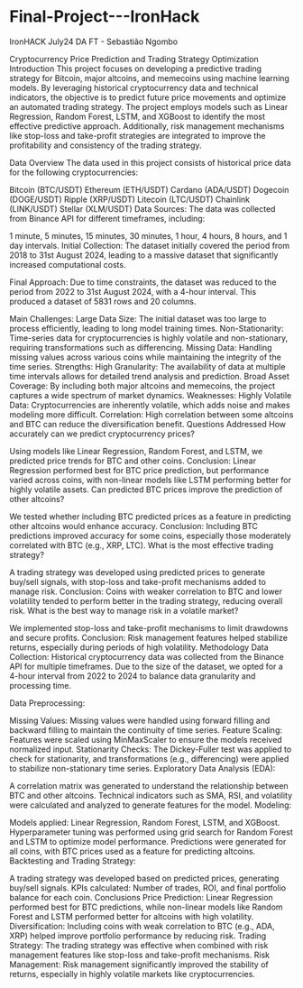 # Final-Project---IronHack
 IronHACK July24 DA FT - Sebastião Ngombo

Cryptocurrency Price Prediction and Trading Strategy Optimization
Introduction
This project focuses on developing a predictive trading strategy for Bitcoin, major altcoins, and memecoins using machine learning models. By leveraging historical cryptocurrency data and technical indicators, the objective is to predict future price movements and optimize an automated trading strategy. The project employs models such as Linear Regression, Random Forest, LSTM, and XGBoost to identify the most effective predictive approach. Additionally, risk management mechanisms like stop-loss and take-profit strategies are integrated to improve the profitability and consistency of the trading strategy.

Data
Overview
The data used in this project consists of historical price data for the following cryptocurrencies:

Bitcoin (BTC/USDT)
Ethereum (ETH/USDT)
Cardano (ADA/USDT)
Dogecoin (DOGE/USDT)
Ripple (XRP/USDT)
Litecoin (LTC/USDT)
Chainlink (LINK/USDT)
Stellar (XLM/USDT)
Data Sources:
The data was collected from Binance API for different timeframes, including:

1 minute, 5 minutes, 15 minutes, 30 minutes, 1 hour, 4 hours, 8 hours, and 1 day intervals.
Initial Collection: The dataset initially covered the period from 2018 to 31st August 2024, leading to a massive dataset that significantly increased computational costs.

Final Approach: Due to time constraints, the dataset was reduced to the period from 2022 to 31st August 2024, with a 4-hour interval. This produced a dataset of 5831 rows and 20 columns.

Main Challenges:
Large Data Size: The initial dataset was too large to process efficiently, leading to long model training times.
Non-Stationarity: Time-series data for cryptocurrencies is highly volatile and non-stationary, requiring transformations such as differencing.
Missing Data: Handling missing values across various coins while maintaining the integrity of the time series.
Strengths:
High Granularity: The availability of data at multiple time intervals allows for detailed trend analysis and prediction.
Broad Asset Coverage: By including both major altcoins and memecoins, the project captures a wide spectrum of market dynamics.
Weaknesses:
Highly Volatile Data: Cryptocurrencies are inherently volatile, which adds noise and makes modeling more difficult.
Correlation: High correlation between some altcoins and BTC can reduce the diversification benefit.
Questions Addressed
How accurately can we predict cryptocurrency prices?

Using models like Linear Regression, Random Forest, and LSTM, we predicted price trends for BTC and other coins.
Conclusion: Linear Regression performed best for BTC price prediction, but performance varied across coins, with non-linear models like LSTM performing better for highly volatile assets.
Can predicted BTC prices improve the prediction of other altcoins?

We tested whether including BTC predicted prices as a feature in predicting other altcoins would enhance accuracy.
Conclusion: Including BTC predictions improved accuracy for some coins, especially those moderately correlated with BTC (e.g., XRP, LTC).
What is the most effective trading strategy?

A trading strategy was developed using predicted prices to generate buy/sell signals, with stop-loss and take-profit mechanisms added to manage risk.
Conclusion: Coins with weaker correlation to BTC and lower volatility tended to perform better in the trading strategy, reducing overall risk.
What is the best way to manage risk in a volatile market?

We implemented stop-loss and take-profit mechanisms to limit drawdowns and secure profits.
Conclusion: Risk management features helped stabilize returns, especially during periods of high volatility.
Methodology
Data Collection: Historical cryptocurrency data was collected from the Binance API for multiple timeframes. Due to the size of the dataset, we opted for a 4-hour interval from 2022 to 2024 to balance data granularity and processing time.

Data Preprocessing:

Missing Values: Missing values were handled using forward filling and backward filling to maintain the continuity of time series.
Feature Scaling: Features were scaled using MinMaxScaler to ensure the models received normalized input.
Stationarity Checks: The Dickey-Fuller test was applied to check for stationarity, and transformations (e.g., differencing) were applied to stabilize non-stationary time series.
Exploratory Data Analysis (EDA):

A correlation matrix was generated to understand the relationship between BTC and other altcoins.
Technical indicators such as SMA, RSI, and volatility were calculated and analyzed to generate features for the model.
Modeling:

Models applied: Linear Regression, Random Forest, LSTM, and XGBoost.
Hyperparameter tuning was performed using grid search for Random Forest and LSTM to optimize model performance.
Predictions were generated for all coins, with BTC prices used as a feature for predicting altcoins.
Backtesting and Trading Strategy:

A trading strategy was developed based on predicted prices, generating buy/sell signals.
KPIs calculated: Number of trades, ROI, and final portfolio balance for each coin.
Conclusions
Price Prediction: Linear Regression performed best for BTC predictions, while non-linear models like Random Forest and LSTM performed better for altcoins with high volatility.
Diversification: Including coins with weak correlation to BTC (e.g., ADA, XRP) helped improve portfolio performance by reducing risk.
Trading Strategy: The trading strategy was effective when combined with risk management features like stop-loss and take-profit mechanisms.
Risk Management: Risk management significantly improved the stability of returns, especially in highly volatile markets like cryptocurrencies.